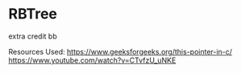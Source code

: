# RBTree
extra credit bb

Resources Used:
https://www.geeksforgeeks.org/this-pointer-in-c/
https://www.youtube.com/watch?v=CTvfzU_uNKE
